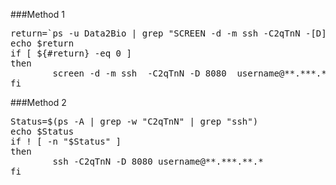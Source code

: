 ###Method 1
<pre>
return=`ps -u Data2Bio | grep "SCREEN -d -m ssh -C2qTnN -[D] 8080 username@**.***.**.*"`
echo $return
if [ ${#return} -eq 0 ] 
then
        screen -d -m ssh  -C2qTnN -D 8080  username@**.***.**.*
fi
</pre>

###Method 2
<pre>
Status=$(ps -A | grep -w "C2qTnN" | grep "ssh")
echo $Status
if ! [ -n "$Status" ]
then
        ssh -C2qTnN -D 8080 username@**.***.**.*
fi
</pre>
